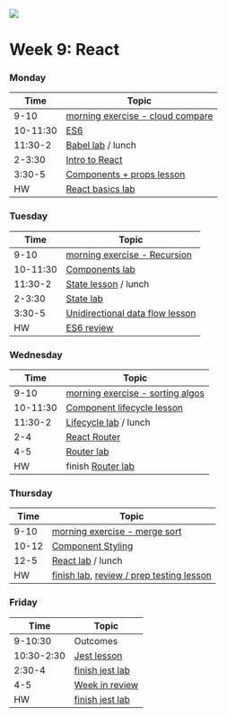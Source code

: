 ![](https://ga-dash.s3.amazonaws.com/production/assets/logo-9f88ae6c9c3871690e33280fcf557f33.png)

# Week 9: React

### Monday

Time     |    Topic
---      | ------------
9-10     | [morning exercise - cloud compare](https://git.generalassemb.ly/sureshmelvinsigera/AMEX/blob/master/Week9/Lessons/1-Monday/1-Choosing-Cloud-Model-Exercise/)
10-11:30 | [ES6](https://git.generalassemb.ly/sureshmelvinsigera/AMEX/tree/master/Week9/Lessons/1-Monday/2-ES6-Recap)
11:30-2  | [Babel lab](https://git.generalassemb.ly/sureshmelvinsigera/AMEX/tree/master/Week9/Lessons/1-Monday/3-Babel-Lab) / lunch
2-3:30   | [Intro to React](https://git.generalassemb.ly/sureshmelvinsigera/AMEX/blob/master/Week9/Lessons/1-Monday/4-Intro-React-Lesson/)
3:30-5   | [Components + props lesson](https://git.generalassemb.ly/sureshmelvinsigera/AMEX/blob/master/Week9/Lessons/1-Monday/5-Components-JSX-Props-Lesson/)
HW       | [React basics lab](https://git.generalassemb.ly/sureshmelvinsigera/AMEX/tree/master/Week9/Lessons/1-Monday/6-Intro-React-Lab)


### Tuesday

Time     |    Topic
---      | ------------
9-10     | [morning exercise - Recursion](https://git.generalassemb.ly/sureshmelvinsigera/AMEX/tree/master/Week9/Lessons/2-Tuesday/1-Intro-To-Recursion)
10-11:30 | [Components lab](https://git.generalassemb.ly/sureshmelvinsigera/AMEX/tree/master/Week9/Lessons/2-Tuesday/2-React-Components-Lab)
11:30-2  | [State lesson](https://git.generalassemb.ly/sureshmelvinsigera/AMEX/blob/master/Week9/Lessons/2-Tuesday/3-React-State/) / lunch
2-3:30   | [State lab](https://git.generalassemb.ly/sureshmelvinsigera/AMEX/blob/master/Week9/Lessons/2-Tuesday/4-React-Calculator-Lab/)
3:30-5   | [Unidirectional data flow lesson](https://git.generalassemb.ly/sureshmelvinsigera/AMEX/blob/master/Week9/Lessons/2-Tuesday/5-Unidirectional-Data-Flow/)
HW       | [ES6 review](https://git.generalassemb.ly/sureshmelvinsigera/AMEX/tree/master/Week9/Lessons/2-Tuesday/6-ES6-HW)


### Wednesday

Time     |    Topic
---      | ------------
9-10     | [morning exercise - sorting algos](https://git.generalassemb.ly/sureshmelvinsigera/AMEX/blob/master/Week9/Lessons/3-Wednesday/1-Morning-Exercise-Sorting-Algorithms/)
10-11:30 | [Component lifecycle lesson](https://git.generalassemb.ly/sureshmelvinsigera/AMEX/tree/master/Week9/Lessons/3-Wednesday/2-Component-Lifecycle-Lesson)
11:30-2  | [Lifecycle lab](https://git.generalassemb.ly/sureshmelvinsigera/AMEX/tree/master/Week9/Lessons/3-Wednesday/3-React-Lifecycle-Lab)  / lunch
2-4      | [React Router](https://git.generalassemb.ly/sureshmelvinsigera/AMEX/blob/master/Week9/Lessons/3-Wednesday/4-React-Router-Lesson/)
4-5      | [Router lab](https://git.generalassemb.ly/sureshmelvinsigera/AMEX/blob/master/Week9/Lessons/3-Wednesday/5-React-Router-Lab/)
HW       | finish [Router lab](https://git.generalassemb.ly/sureshmelvinsigera/AMEX/blob/master/Week9/Lessons/3-Wednesday/5-React-Router-Lab/)


### Thursday

Time     |    Topic
---      | ------------
9-10     | [morning exercise - merge sort](https://git.generalassemb.ly/sureshmelvinsigera/AMEX/blob/master/Week9/Lessons/4-Thursday/1-Morning-Exercise-Merge-Sort/)
10-12    | [Component Styling](https://git.generalassemb.ly/sureshmelvinsigera/AMEX/tree/master/Week9/Lessons/4-Thursday/2-Styling-Components-In-React)
12-5     | [React lab](https://git.generalassemb.ly/sureshmelvinsigera/AMEX/blob/master/Week9/Lessons/4-Thursday/3-React-Film-Lab/3-React-Film-Lab-Starter-Code/) / lunch
HW       | [finish lab](https://git.generalassemb.ly/sureshmelvinsigera/AMEX/blob/master/Week9/Lessons/4-Thursday/3-React-Film-Lab/3-React-Film-Lab-Starter-Code/), [review / prep testing lesson](https://git.generalassemb.ly/sureshmelvinsigera/AMEX/tree/master/Week9/Lessons/5-Friday/1-Testing-React-With-Jest-And-Enzyme)


### Friday

Time       |    Topic
---        | ------------
9-10:30    | Outcomes
10:30-2:30 | [Jest lesson](https://git.generalassemb.ly/sureshmelvinsigera/AMEX/tree/master/Week9/Lessons/5-Friday/1-Testing-React-With-Jest-And-Enzyme)
2:30-4     | [finish jest lab](https://git.generalassemb.ly/sureshmelvinsigera/AMEX/blob/master/Week9/Lessons/5-Friday/2-Jest-Testing-Lab/)
4-5        | [Week in review](https://git.generalassemb.ly/sureshmelvinsigera/AMEX/blob/master/Week9/Lessons/5-Friday/3-Week-In-Review/)
HW         | [finish jest lab](https://git.generalassemb.ly/sureshmelvinsigera/AMEX/blob/master/Week9/Lessons/5-Friday/2-Jest-Testing-Lab/)
